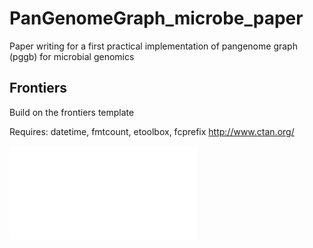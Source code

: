 # PanGenomeGraph_microbe_paper
Paper writing for a first practical implementation of pangenome graph (pggb) for microbial genomics

## Frontiers
Build on the frontiers template 

Requires: datetime, fmtcount, etoolbox, fcprefix
http://www.ctan.org/


![Figure 1](Figure1.pdf)
